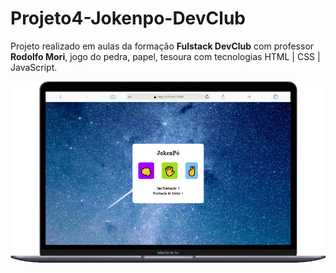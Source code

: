 
 <h1>Projeto4-Jokenpo-DevClub</h1>

 <p>Projeto realizado em aulas da formação <b>Fulstack DevClub</b> com professor <b>Rodolfo Mori</b>, jogo do pedra, papel, tesoura com tecnologias HTML | CSS | JavaScript.</p>

 <img src="./imagens/foto.png">